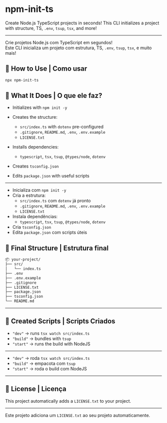 # npm-init-ts

Create Node.js TypeScript projects in seconds!
This CLI initializes a project with structure, TS, `.env`, `tsup`, `tsx`, and more!


---


Crie projetos Node.js com TypeScript em segundos!  
Este CLI inicializa um projeto com estrutura, TS, `.env`, `tsup`, `tsx`, e muito mais!

## 🚀 How to Use | Como usar
```bash
npx npm-init-ts
```

## 🧰 What It Does | O que ele faz?
- Initializes with `npm init -y`

- Creates the structure:
  - `src/index.ts` with `dotenv` pre-configured
  - `.gitignore`, `README.md`, `.env`, `.env.example`
  - `LICENSE.txt`
- Installs dependencies:
  - `typescript`, `tsx`, `tsup`, `@types/node`, `dotenv`
- Creates `tsconfig.json`
- Edits `package.json` with useful scripts


---


- Inicializa com `npm init -y`
- Cria a estrutura:
  - `src/index.ts` com `dotenv` já pronto
  - `.gitignore`, `README.md`, `.env`, `.env.example`
  - `LICENSE.txt`
- Instala dependências:
  - `typescript`, `tsx`, `tsup`, `@types/node`, `dotenv`
- Cria `tsconfig.json`
- Edita `package.json` com scripts úteis

## 📂 Final Structure | Estrutura final
```bash
📦 your-project/
├── src/
│   └── index.ts
├── .env
├── .env.example
├── .gitignore
├── LICENSE.txt
├── package.json
├── tsconfig.json
└── README.md
```


---


## 📜 Created Scripts | Scripts Criados
- `"dev"` → runs `tsx watch src/index.ts`
- `"build"` → bundles with `tsup`
- `"start"` → runs the build with NodeJS

---

- `"dev"` → roda `tsx watch src/index.ts`
- `"build"` → empacota com `tsup`
- `"start"` → roda o build com NodeJS


---


## 📝 License | Licença
This project automatically adds a `LICENSE.txt` to your project.


---


Este projeto adiciona um `LICENSE.txt` ao seu projeto automaticamente.
